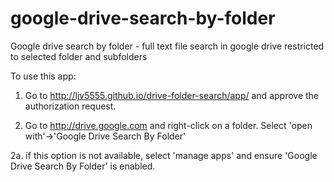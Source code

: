 google-drive-search-by-folder
=============================

Google drive search by folder - full text file search in google drive restricted to selected folder and subfolders

To use this app:

1. Go to http://ljv5555.github.io/drive-folder-search/app/ and approve the authorization request.

2. Go to http://drive.google.com and right-click on a folder. Select 'open with'->'Google Drive Search By Folder'
    
2a. if this option is not available, select 'manage apps' and ensure 'Google Drive Search By Folder' is enabled.


